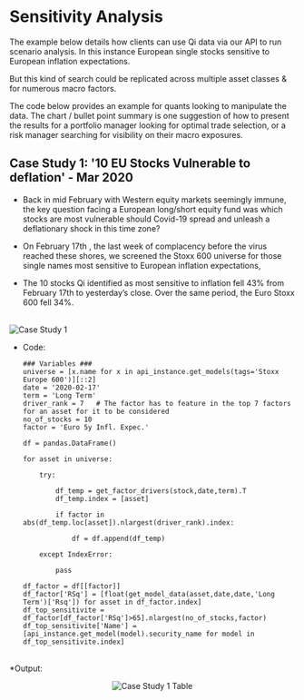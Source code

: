 # Sensitivity Analysis

The example below details how clients can use Qi data via our API to run scenario analysis. In this instance European single stocks sensitive to European inflation expectations.


But this kind of search could be replicated across multiple asset classes & for numerous macro factors.


The code below provides an example for quants looking to manipulate the data. The chart / bullet point summary is one suggestion of how to present the results for a portfolio manager looking for optimal trade selection, or a risk manager searching for visibility on their macro exposures.

## Case Study 1: '10 EU Stocks Vulnerable to deflation' - Mar 2020

* Back in mid February with Western equity markets seemingly immune, the key question facing a European long/short equity fund was which stocks are most vulnerable should Covid-19 spread and unleash a deflationary shock in this time zone? 

* On February 17th , the last week of complacency before the virus reached these shores, we screened the Stoxx 600 universe for those single names most sensitive to European inflation expectations, 

* The 10 stocks Qi identified as most sensitive to inflation fell 43% from February 17th to yesterday’s close. Over the same period, the Euro Stoxx 600 fell 34%.

<br>
<img src="https://github.com/Quant-Insight/API_Starter_Kit/blob/master/img/EU stocks - infl (Mar 2020).png" alt="Case Study 1"/>
</br>

* Code:

      ### Variables ###
      universe = [x.name for x in api_instance.get_models(tags='Stoxx Europe 600')][::2]
      date = '2020-02-17'
      term = 'Long Term'
      driver_rank = 7   # The factor has to feature in the top 7 factors for an asset for it to be considered
      no_of_stocks = 10
      factor = 'Euro 5y Infl. Expec.'

      df = pandas.DataFrame()

      for asset in universe:

          try:

              df_temp = get_factor_drivers(stock,date,term).T
              df_temp.index = [asset]        

              if factor in abs(df_temp.loc[asset]).nlargest(driver_rank).index:

                  df = df.append(df_temp)

          except IndexError:

              pass

      df_factor = df[[factor]]
      df_factor['RSq'] = [float(get_model_data(asset,date,date,'Long Term')['Rsq']) for asset in df_factor.index]
      df_top_sensitivite = df_factor[df_factor['RSq']>65].nlargest(no_of_stocks,factor)
      df_top_sensitivite['Name'] = [api_instance.get_model(model).security_name for model in df_top_sensitivite.index]   
      
      
<br>
*Output:

  <br>
  <p align="center">
  <img src="https://github.com/Quant-Insight/API_Starter_Kit/blob/master/img/EU stocks table - infl (Mar 2020).png" alt="Case Study 1 Table"/>
  </p>
  </br>
